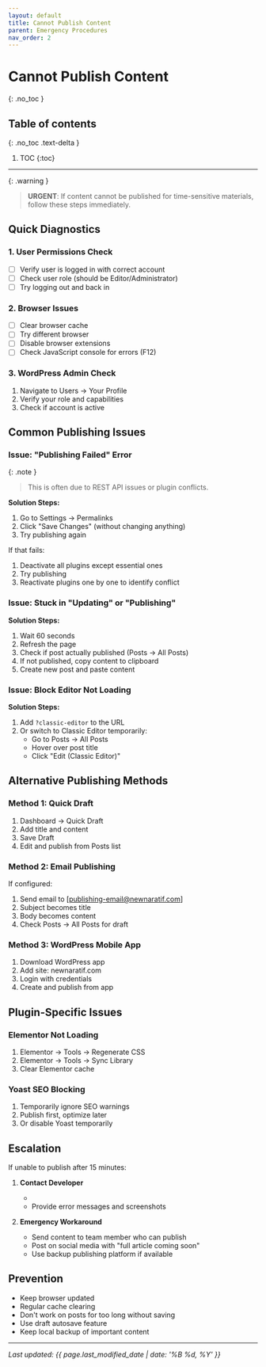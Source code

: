 ```yaml
---
layout: default
title: Cannot Publish Content
parent: Emergency Procedures
nav_order: 2
---
```


# Cannot Publish Content
{: .no_toc }

## Table of contents
{: .no_toc .text-delta }

1. TOC
{:toc}

---

{: .warning }
> **URGENT**: If content cannot be published for time-sensitive materials, follow these steps immediately.

## Quick Diagnostics

### 1. User Permissions Check
- [ ] Verify user is logged in with correct account
- [ ] Check user role (should be Editor/Administrator)
- [ ] Try logging out and back in

### 2. Browser Issues
- [ ] Clear browser cache
- [ ] Try different browser
- [ ] Disable browser extensions
- [ ] Check JavaScript console for errors (F12)

### 3. WordPress Admin Check
1. Navigate to Users → Your Profile
2. Verify your role and capabilities
3. Check if account is active

## Common Publishing Issues

### Issue: "Publishing Failed" Error

{: .note }
> This is often due to REST API issues or plugin conflicts.

**Solution Steps:**
1. Go to Settings → Permalinks
2. Click "Save Changes" (without changing anything)
3. Try publishing again

If that fails:
1. Deactivate all plugins except essential ones
2. Try publishing
3. Reactivate plugins one by one to identify conflict

### Issue: Stuck in "Updating" or "Publishing"

**Solution Steps:**
1. Wait 60 seconds
2. Refresh the page
3. Check if post actually published (Posts → All Posts)
4. If not published, copy content to clipboard
5. Create new post and paste content

### Issue: Block Editor Not Loading

**Solution Steps:**
1. Add `?classic-editor` to the URL
2. Or switch to Classic Editor temporarily:
   - Go to Posts → All Posts
   - Hover over post title
   - Click "Edit (Classic Editor)"

## Alternative Publishing Methods

### Method 1: Quick Draft
1. Dashboard → Quick Draft
2. Add title and content
3. Save Draft
4. Edit and publish from Posts list

### Method 2: Email Publishing
If configured:
1. Send email to [publishing-email@newnaratif.com]
2. Subject becomes title
3. Body becomes content
4. Check Posts → All Posts for draft

### Method 3: WordPress Mobile App
1. Download WordPress app
2. Add site: newnaratif.com
3. Login with credentials
4. Create and publish from app

## Plugin-Specific Issues

### Elementor Not Loading
1. Elementor → Tools → Regenerate CSS
2. Elementor → Tools → Sync Library
3. Clear Elementor cache

### Yoast SEO Blocking
1. Temporarily ignore SEO warnings
2. Publish first, optimize later
3. Or disable Yoast temporarily

## Escalation

If unable to publish after 15 minutes:

1. **Contact Developer**
   - [Developer Name]: [Phone/Email]
   - Provide error messages and screenshots

2. **Emergency Workaround**
   - Send content to team member who can publish
   - Post on social media with "full article coming soon"
   - Use backup publishing platform if available

## Prevention

- Keep browser updated
- Regular cache clearing
- Don't work on posts for too long without saving
- Use draft autosave feature
- Keep local backup of important content

---

*Last updated: {{ page.last_modified_date | date: '%B %d, %Y' }}*
